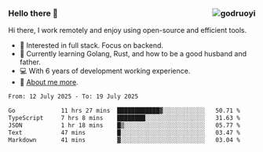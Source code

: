 ### Hello there 👋 <img align="right" src="https://github-readme-stats.vercel.app/api?username=godruoyi&show_icons=true" alt="godruoyi" />

Hi there, I work remotely and enjoy using open-source and efficient tools.

- 🔭 Interested in full stack. Focus on backend.
- 🌱 Currently learning Golang, Rust, and how to be a good husband and father.
- 💻 With 6 years of development working experience.
- 👒 [About me more](https://godruoyi.com/posts/about-godruoyi).



<!--START_SECTION:waka-->

```txt
From: 12 July 2025 - To: 19 July 2025

Go             11 hrs 27 mins  ████████████▓░░░░░░░░░░░░   50.71 %
TypeScript     7 hrs 8 mins    ████████░░░░░░░░░░░░░░░░░   31.63 %
JSON           1 hr 18 mins    █▒░░░░░░░░░░░░░░░░░░░░░░░   05.77 %
Text           47 mins         █░░░░░░░░░░░░░░░░░░░░░░░░   03.47 %
Markdown       41 mins         ▓░░░░░░░░░░░░░░░░░░░░░░░░   03.04 %
```

<!--END_SECTION:waka-->
